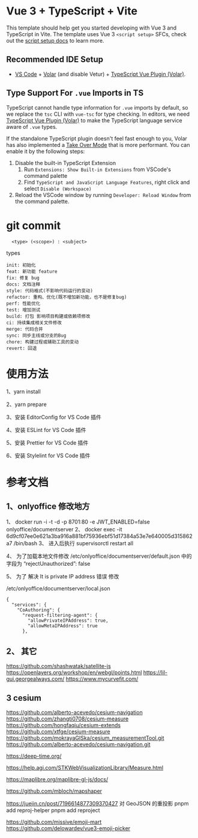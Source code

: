 # Vue 3 + TypeScript + Vite

This template should help get you started developing with Vue 3 and TypeScript in Vite. The template uses Vue 3 `<script setup>` SFCs, check out the [script setup docs](https://v3.vuejs.org/api/sfc-script-setup.html#sfc-script-setup) to learn more.

## Recommended IDE Setup

- [VS Code](https://code.visualstudio.com/) + [Volar](https://marketplace.visualstudio.com/items?itemName=Vue.volar) (and disable Vetur) + [TypeScript Vue Plugin (Volar)](https://marketplace.visualstudio.com/items?itemName=Vue.vscode-typescript-vue-plugin).

## Type Support For `.vue` Imports in TS

TypeScript cannot handle type information for `.vue` imports by default, so we replace the `tsc` CLI with `vue-tsc` for type checking. In editors, we need [TypeScript Vue Plugin (Volar)](https://marketplace.visualstudio.com/items?itemName=Vue.vscode-typescript-vue-plugin) to make the TypeScript language service aware of `.vue` types.

If the standalone TypeScript plugin doesn't feel fast enough to you, Volar has also implemented a [Take Over Mode](https://github.com/johnsoncodehk/volar/discussions/471#discussioncomment-1361669) that is more performant. You can enable it by the following steps:

1. Disable the built-in TypeScript Extension
   1. Run `Extensions: Show Built-in Extensions` from VSCode's command palette
   2. Find `TypeScript and JavaScript Language Features`, right click and select `Disable (Workspace)`
2. Reload the VSCode window by running `Developer: Reload Window` from the command palette.

# git commit

```
  <type> (<scope>) : <subject>
```

types

```
init: 初始化
feat: 新功能 feature
fix: 修复 bug
docs: 文档注释
style: 代码格式(不影响代码运行的变动)
refactor: 重构、优化(既不增加新功能，也不是修复bug)
perf: 性能优化
test: 增加测试
build: 打包 影响项目构建或依赖项修改
ci: 持续集成相关文件修改
merge: 代码合并
sync: 同步主线或分支的Bug
chore: 构建过程或辅助工具的变动
revert: 回退
```

# 使用方法

1、yarn install

2、yarn prepare

3、安装 EditorConfig for VS Code 插件

4、安装 ESLint for VS Code 插件

5、安装 Prettier for VS Code 插件

6、安装 Stylelint for VS Code 插件

# 参考文档

## 1、onlyoffice 修改地方

1、 docker run -i -t -d -p 8701:80 -e JWT_ENABLED=false onlyoffice/documentserver 2、 docker exec -it 6d9cf07ee0e621a3ba916a881bf75936ebf51d17384a53e7e640005d315862a7 /bin/bash 3、 进入后执行 supervisorctl restart all

4、 为了加载本地文件修改 /etc/onlyoffice/documentserver/default.json 中的字段为 “rejectUnauthorized”: false

5、 为了 解决 It is private IP address 错误 修改

/etc/onlyoffice/documentserver/local.json

```
{
  "services": {
    "CoAuthoring": {
      "request-filtering-agent": {
        "allowPrivateIPAddress": true,
        "allowMetaIPAddress": true
      },
```

## 2、 其它

https://github.com/shashwatak/satellite-js https://openlayers.org/workshop/en/webgl/points.html https://lil-gui.georgealways.com/ https://www.mycurvefit.com/

## 3 cesium

https://github.com/alberto-acevedo/cesium-navigation https://github.com/zhangti0708/cesium-measure https://github.com/hongfaqiu/cesium-extends https://github.com/xtfge/cesium-measure https://github.com/mokrayaGISka/cesium_measurementTool.git https://github.com/alberto-acevedo/cesium-navigation.git

https://deep-time.org/

https://help.agi.com/STKWebVisualizationLibrary/Measure.html

https://maplibre.org/maplibre-gl-js/docs/

https://github.com/mbloch/mapshaper

https://juejin.cn/post/7196614877309370427 对 GeoJSON 的重投影 pnpm add reproj-helper pnpm add reproject

https://github.com/missive/emoji-mart https://github.com/delowardev/vue3-emoji-picker
